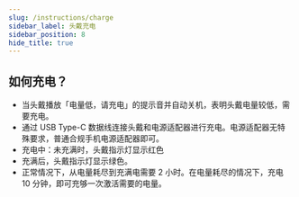 ```yaml
---
slug: /instructions/charge
sidebar_label: 头戴充电
sidebar_position: 8
hide_title: true
---
```


## 如何充电？

- 当头戴播放「电量低，请充电」的提示音并自动关机，表明头戴电量较低，需要充电。
- 通过 USB Type-C 数据线连接头戴和电源适配器进行充电。电源适配器无特殊要求，普通合规手机电源适配器即可。
- 充电中：未充满时，头戴指示灯显示红色
- 充满后，头戴指示灯显示绿色。
- 正常情况下，从电量耗尽到充满电需要 2 小时。在电量耗尽的情况下，充电 10 分钟，即可充够一次激活需要的电量。
